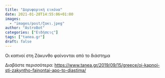 ```yaml
---
title: "Δορυφορική εικόνα"
date: 2021-01-28T14:55:06+01:00
images:
  - "images/post/ζακι.jpeg"
author: "AstroBot"
categories: ["Ειδήσεις"]
tags: ["tanea.gr"]
draft: false
---
```


Οι καπνοί στη Ζάκυνθο φαίνoνται από το διάστημα

Διαβάστε περισσότερα: https://www.tanea.gr/2019/09/15/greece/oi-kapnoi-sti-zakyntho-fainontai-apo-to-diastima/
